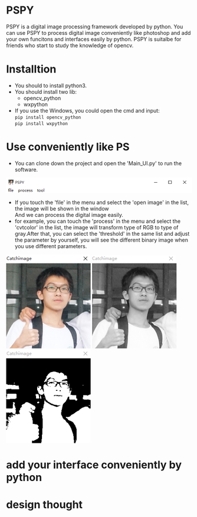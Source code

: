 # PSPY
PSPY is a digital image processing framework developed by python. You can use PSPY to process digital image conveniently like photoshop and add your own funcitons and interfaces easily by python. 
PSPY is suitalbe for friends who start to study the knowledge of opencv.
# Installtion
- You should to install python3.</br> 
- You should install two lib:</br>
  - opencv_python</br>
  - wxpython</br>
- If you use the Windows, you could open the cmd and input:</br>
`
pip install opencv_python 
`</br>
`
pip install wxpython 
`
# Use conveniently like PS
- You can clone down the project and open the 'Main_UI.py' to run the software.</br>

![PSPY](https://github.com/HamburgerZ/PSPY/blob/master/PSPY.PNG)</br>

- If you touch the 'file' in the menu and select the 'open image' in the list, the image will be shown in the window</br>
And we can process the digital image easily.</br>
- for example, you can touch the 'process' in the menu and select the 'cvtcolor' in the list, 
the image will transform type of RGB to type of gray.After that,
you can select the 'threshold' in the same list and adjust the parameter by yourself, 
you will see the different binary image when you use different parameters.</br>

![image_original](https://github.com/HamburgerZ/PSPY/blob/master/image_original.PNG)
![image_gray](https://github.com/HamburgerZ/PSPY/blob/master/image_gray.PNG)
![image_threshold](https://github.com/HamburgerZ/PSPY/blob/master/image_threshold.PNG)</br>

# add your interface conveniently by python
# design thought

          



